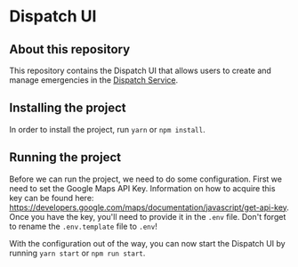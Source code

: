 # Dispatch UI
## About this repository
This repository contains the Dispatch UI that allows users to create and manage emergencies in the [Dispatch Service](https://github.com/animo/binnen-bereik-service).

## Installing the project
In order to install the project, run `yarn` or `npm install`.

## Running the project
Before we can run the project, we need to do some configuration. First we need to set the Google Maps API Key. Information on how to acquire this key can be found here: https://developers.google.com/maps/documentation/javascript/get-api-key. Once you have the key, you'll need to provide it in the `.env` file. Don't forget to rename the `.env.template` file to `.env`!

With the configuration out of the way, you can now start the Dispatch UI by running `yarn start` or `npm run start`.